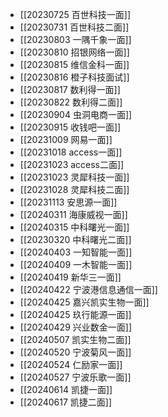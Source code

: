 - [[20230725 百世科技一面]]
- [[20230731 百世科技二面]]
- [[20230803 一隅千象一面]]
- [[20230810 招银网络一面]]
- [[20230815 维信金科一面]]
- [[20230816 橙子科技面试]]
- [[20230817 数利得一面]]
- [[20230822 数利得二面]]
- [[20230904 虫洞电商一面]]
- [[20230915 收钱吧一面]]
- [[20231009 网易一面]]
- [[20231018 access一面]]
- [[20231023 access二面]]
- [[20231023 灵犀科技一面]]
- [[20231028 灵犀科技二面]]
- [[20231113 安思源一面]]
- [[20240311 海康威视一面]]
- [[20240315 中科曙光一面]]
- [[20230320 中科曙光二面]]
- [[20240403 一知智能一面]]
- [[20240409 一木智能一面]]
- [[20240419 新华三一面]]
- [[20240422 宁波港信息通信一面]]
- [[20240425 嘉兴凯实生物一面]]
- [[20240425 玖行能源一面]]
- [[20240429 兴业数金一面]]
- [[20240507 凯实生物二面]]
- [[20240520 宁波菊风一面]]
- [[20240524 仁励家一面]]
- [[20240527 宁波乐歌一面]]
- [[20240614 凯捷一面]]
- [[20240617 凯捷二面]]